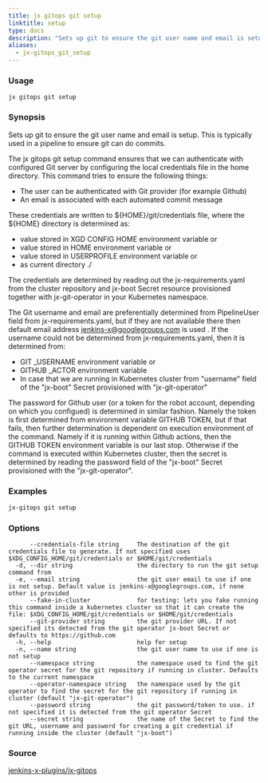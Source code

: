 ```yaml
---
title: jx gitops git setup
linktitle: setup
type: docs
description: "Sets up git to ensure the git user name and email is setup"
aliases:
  - jx-gitops_git_setup
---
```


### Usage

```
jx gitops git setup
```

### Synopsis

Sets up git to ensure the git user name and email is setup. This is typically used in a pipeline to ensure git can do commits.

The jx gitops git setup command ensures that we can authenticate with configured Git server by configuring the local credentials file in the home directory. This command tries to ensure the following things:

* The user can be authenticated with Git provider (for example Github)  
* An email is associated with each automated commit message  

These credentials are written to ${HOME}/git/credentials file, where the ${HOME} directory is determined as:

* value stored in XGD CONFIG HOME environment variable or  
* value stored in HOME environment variable or  
* value stored in USERPROFILE environment variable or  
* as current directory ./  

The credentials are determined by reading out the jx-requirements.yaml from the cluster repository and jx-boot Secret resource provisioned together with jx-git-operator in your Kubernetes namespace.

The Git username and email are preferentially determined from PipelineUser field from jx-requirements.yaml, but if they are not available there then default email address jenkins-x@googlegroups.com is used . If the username could not be determined from jx-requirements.yaml, then it is determined from:

* GIT _USERNAME environment variable or  
* GITHUB _ACTOR environment variable  
* In case that we are running in Kubernetes cluster from "username" field of the "jx-boot" Secret provisioned with "jx-git-operator"  

The password for Github user (or a token for the robot account, depending on which you configued) is determined in similar fashion. Namely the token is first determined from environment variable GITHUB TOKEN, but if that fails, then further determination is dependent on execution environment of the command. Namely if it is running within Github actions, then the GITHUB TOKEN environment variable is our last stop. Otherwise if the command is executed within Kubernetes cluster, then the secret is determined by reading the password field of the "jx-boot" Secret provisioned with the "jx-git-operator".

### Examples

  ```bash
  jx-gitops git setup

  ```

### Options

```
      --credentials-file string     The destination of the git credentials file to generate. If not specified uses $XDG_CONFIG_HOME/git/credentials or $HOME/git/credentials
  -d, --dir string                  the directory to run the git setup command from
  -e, --email string                the git user email to use if one is not setup. Default value is jenkins-x@googlegroups.com, if none other is provided
      --fake-in-cluster             for testing: lets you fake running this command inside a kubernetes cluster so that it can create the file: $XDG_CONFIG_HOME/git/credentials or $HOME/git/credentials
      --git-provider string         the git provider URL. If not specified its detected from the git operator jx-boot Secret or defaults to https://github.com
  -h, --help                        help for setup
  -n, --name string                 the git user name to use if one is not setup
      --namespace string            the namespace used to find the git operator secret for the git repository if running in cluster. Defaults to the current namespace
      --operator-namespace string   the namespace used by the git operator to find the secret for the git repository if running in cluster (default "jx-git-operator")
      --password string             the git password/token to use. if not specified it is detected from the git operator Secret
      --secret string               the name of the Secret to find the git URL, username and password for creating a git credential if running inside the cluster (default "jx-boot")
```

### Source

[jenkins-x-plugins/jx-gitops](https://github.com/jenkins-x-plugins/jx-gitops)
